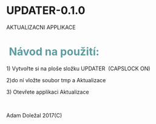 # UPDATER-0.1.0
AKTUALIZACNI APPLIKACE
<p><em><!-- #######  YAY, I AM THE SOURCE EDITOR! #########--></em></p>
<h1 style="color: #5e9ca0;">&nbsp;N&aacute;vod na použit&iacute;:&nbsp;</h1>
<p>1) Vytvořte si na plo&scaron;e složku UPDATER &nbsp;(CAPSLOCK ON)</p>
<p>2)do n&iacute; vložte soubor tmp a Aktualizace</p>
<p>3) Otevřete applikaci Aktualizace</p>
<p>&nbsp;</p>
<p>Adam Doležal 2017(C)</p>
